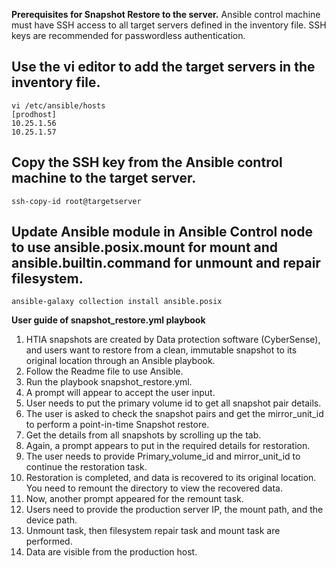 **Prerequisites for Snapshot Restore to the server.**
Ansible control machine must have SSH access to all target servers defined in the inventory file. SSH keys are recommended for passwordless authentication.
## Use the vi editor to add the target servers in the inventory file.
``````
vi /etc/ansible/hosts
[prodhost]
10.25.1.56
10.25.1.57
````````

## Copy the SSH key from the Ansible control machine to the target server.
````````
ssh-copy-id root@targetserver

````````
## Update Ansible module in Ansible Control node to use ansible.posix.mount for mount and ansible.builtin.command for unmount and repair filesystem.
```````
ansible-galaxy collection install ansible.posix

````````
**User guide of snapshot_restore.yml playbook**
1.	HTIA snapshots are created by Data protection software (CyberSense), and users want to restore from a clean, immutable snapshot to its original location through an Ansible playbook.
2.	Follow the Readme file to use Ansible.
3.	Run the playbook snapshot_restore.yml. 
4.	A prompt will appear to accept the user input.
5.	User needs to put the primary volume id to get all snapshot pair details. 
6.	The user is asked to check the snapshot pairs and get the mirror_unit_id to perform a point-in-time Snapshot restore. 
7.	Get the details from all snapshots by scrolling up the tab.
8.	Again, a prompt appears to put in the required details for restoration.
9.	The user needs to provide Primary_volume_id and mirror_unit_id to continue the restoration task. 
10.	Restoration is completed, and data is recovered to its original location. You need to remount the directory to view the recovered data.
11.	Now, another prompt appeared for the remount task.
12.	Users need to provide the production server IP, the mount path, and the device path.
13.	Unmount task, then filesystem repair task and mount task are performed. 
14.	Data are visible from the production host.
 

